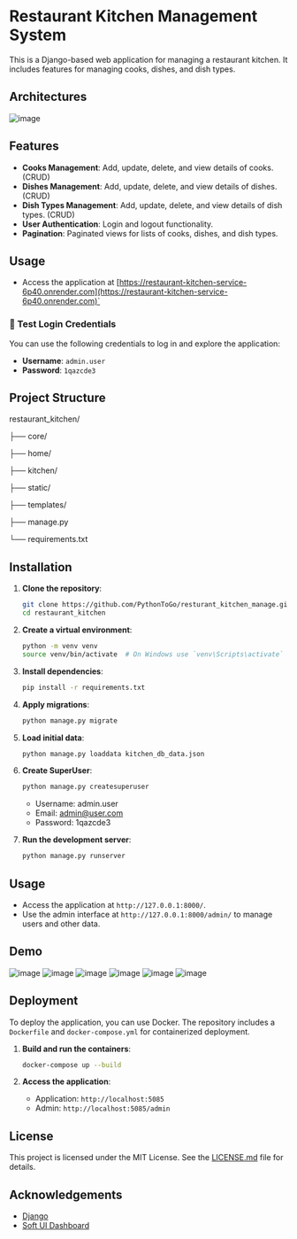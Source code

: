# Restaurant Kitchen Management System

This is a Django-based web application for managing a restaurant kitchen. It includes features for managing cooks, dishes, and dish types.

## Architectures
![image](https://github.com/user-attachments/assets/3f887406-4a04-44a7-97df-2a1a43738cf8)


## Features

- **Cooks Management**: Add, update, delete, and view details of cooks. (CRUD)
- **Dishes Management**: Add, update, delete, and view details of dishes. (CRUD)
- **Dish Types Management**: Add, update, delete, and view details of dish types. (CRUD)
- **User Authentication**: Login and logout functionality.
- **Pagination**: Paginated views for lists of cooks, dishes, and dish types.

## Usage

- Access the application at [https://restaurant-kitchen-service-6p40.onrender.com](https://restaurant-kitchen-service-6p40.onrender.com)`


### 🔐 Test Login Credentials

You can use the following credentials to log in and explore the application:

- **Username**: `admin.user`  
- **Password**: `1qazcde3`



## Project Structure
restaurant_kitchen/ 

├── core/ 

├── home/ 

├── kitchen/ 

├── static/ 

├── templates/ 

├── manage.py 

└── requirements.txt


## Installation

1. **Clone the repository**:
    ```sh
    git clone https://github.com/PythonToGo/resturant_kitchen_manage.git
    cd restaurant_kitchen
    ```

2. **Create a virtual environment**:
    ```sh
    python -m venv venv
    source venv/bin/activate  # On Windows use `venv\Scripts\activate`
    ```

3. **Install dependencies**:
    ```sh
    pip install -r requirements.txt
    ```

4. **Apply migrations**:
    ```sh
    python manage.py migrate
    ```

5. **Load initial data**:
    ```sh
    python manage.py loaddata kitchen_db_data.json
    ```
    
6. **Create SuperUser**:
    ```sh
    python manage.py createsuperuser
    ```
    - Username: admin.user
    - Email: admin@user.com
    - Password: 1qazcde3
    
7. **Run the development server**:
    ```sh
    python manage.py runserver
    ```

## Usage

- Access the application at `http://127.0.0.1:8000/`.
- Use the admin interface at `http://127.0.0.1:8000/admin/` to manage users and other data.


## Demo
![image](https://github.com/user-attachments/assets/87ab60c5-0256-4922-8864-eaf19dc54d90)
![image](https://github.com/user-attachments/assets/825f2cd9-67ff-4087-be4c-a10ed49a8a6b)
![image](https://github.com/user-attachments/assets/6b35f5d7-3b99-48ca-b351-ee95fa585533)
![image](https://github.com/user-attachments/assets/7994bb0c-5f55-4bac-a5dd-7a092623ac9f)
![image](https://github.com/user-attachments/assets/f7318073-da41-4f20-a987-08e9809ca832)
![image](https://github.com/user-attachments/assets/f64d1b6d-bc94-4a2e-995e-fff6431e00d1)




## Deployment

To deploy the application, you can use Docker. The repository includes a `Dockerfile` and `docker-compose.yml` for containerized deployment.

1. **Build and run the containers**:
    ```sh
    docker-compose up --build
    ```

2. **Access the application**:
    - Application: `http://localhost:5085`
    - Admin: `http://localhost:5085/admin`

## License

This project is licensed under the MIT License. See the [LICENSE.md](django-soft-ui-dashboard/LICENSE.md) file for details.

## Acknowledgements

- [Django](https://www.djangoproject.com/)
- [Soft UI Dashboard](https://app-generator.dev/product/soft-ui-dashboard/django/)
